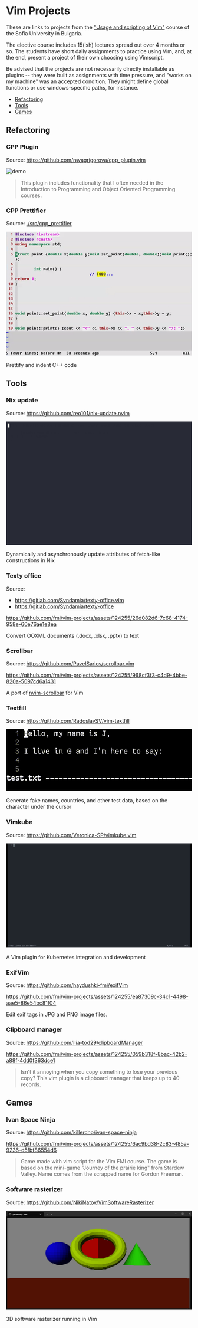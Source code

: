 # Vim Projects

These are links to projects from the ["Usage and scripting of Vim"](https://vim-fmi.bg/) course of the Sofia University in Bulgaria.

The elective course includes 15(ish) lectures spread out over 4 months or so. The students have short daily assignments to practice using Vim, and, at the end, present a project of their own choosing using Vimscript.

Be advised that the projects are not necessarily directly installable as plugins -- they were built as assignments with time pressure, and "works on my machine" was an accepted condition. They might define global functions or use windows-specific paths, for instance.

- [Refactoring](#refactoring)
- [Tools](#tools)
- [Games](#games)

## Refactoring

### CPP Plugin

Source: <https://github.com/rayagrigorova/cpp_plugin.vim>

![demo](./demos/cpp_plugin/demo.gif)

> This plugin includes functionality that I often needed in the Introduction to Programming and Object Oriented Programming courses.

### CPP Prettifier

Source: [./src/cpp_prettifier](./src/cpp_prettifier)

![demo](./demos/cpp_prettifier/demo.gif)

Prettify and indent C++ code

## Tools

### Nix update

Source: <https://github.com/reo101/nix-update.nvim>

![demo](./demos/nix-update/demo.gif)

Dynamically and asynchronously update attributes of fetch-like constructions in Nix

### Texty office

Source:
- <https://gitlab.com/Syndamia/texty-office.vim>
- <https://gitlab.com/Syndamia/texty-office>

https://github.com/fmi/vim-projects/assets/124255/26d082d6-7c68-4174-958e-60e76ae1e8ea

Convert OOXML documents (.docx, .xlsx, .pptx) to text

### Scrollbar

Source: <https://github.com/PavelSarlov/scrollbar.vim>

https://github.com/fmi/vim-projects/assets/124255/968cf3f3-c4d9-4bbe-820a-5097cd6a1431

A port of [nvim-scrollbar](https://github.com/petertriho/nvim-scrollbar) for Vim

### Textfill

Source: <https://github.com/RadoslavSV/vim-textfill>

![demo](./demos/textfill/demo.gif)

Generate fake names, countries, and other test data, based on the character under the cursor

### Vimkube

Source: <https://github.com/Veronica-SP/vimkube.vim>

![demo](./demos/vimkube/demo.gif)

A Vim plugin for Kubernetes integration and development

### ExifVim

Source: <https://github.com/haydushki-fmi/exifVim>

https://github.com/fmi/vim-projects/assets/124255/ea87309c-34c1-4498-aae5-86e54bc81f04

Edit exif tags in JPG and PNG image files.

### Clipboard manager

Source: <https://github.com/Ilia-tod29/clipboardManager>

https://github.com/fmi/vim-projects/assets/124255/059b318f-8bac-42b2-a88f-4dd0f363dce1

> Isn't it annoying when you copy something to lose your previous copy?
> This vim plugin is a clipboard manager that keeps up to 40 records.

## Games

### Ivan Space Ninja

Source: <https://github.com/killercho/ivan-space-ninja>

https://github.com/fmi/vim-projects/assets/124255/6ac9bd38-2c83-485a-9236-d5fbf86554d6

> Game made with vim script for the Vim FMI course. The game is based on the mini-game "Journey of the prairie king" from Stardew Valley. Name comes from the scrapped name for Gordon Freeman.

### Software rasterizer

Source: <https://github.com/NikiNatov/VimSoftwareRasterizer>

![demo](./demos/software-rasterizer/demo.png)

3D software rasterizer running in Vim
